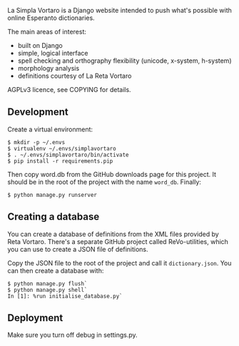 La Simpla Vortaro is a Django website intended to push what's possible
with online Esperanto dictionaries.

The main areas of interest:

* built on Django
* simple, logical interface
* spell checking and orthography flexibility (unicode, x-system, h-system)
* morphology analysis
* definitions courtesy of La Reta Vortaro

AGPLv3 licence, see COPYING for details.

Development
-----------

Create a virtual environment:

    $ mkdir -p ~/.envs
    $ virtualenv ~/.envs/simplavortaro
    $ . ~/.envs/simplavortaro/bin/activate
    $ pip install -r requirements.pip
    
Then copy word.db from the GitHub downloads page for this project. It
should be in the root of the project with the name `word_db`. Finally:

    $ python manage.py runserver

Creating a database
-------------------

You can create a database of definitions from the XML files provided
by Reta Vortaro. There's a separate GitHub project called
ReVo-utilities, which you can use to create a JSON file of
definitions.

Copy the JSON file to the root of the project and call it
`dictionary.json`. You can then create a database with:

    $ python manage.py flush`
    $ python manage.py shell`
    In [1]: %run initialise_database.py`

Deployment
----------

Make sure you turn off debug in settings.py.
